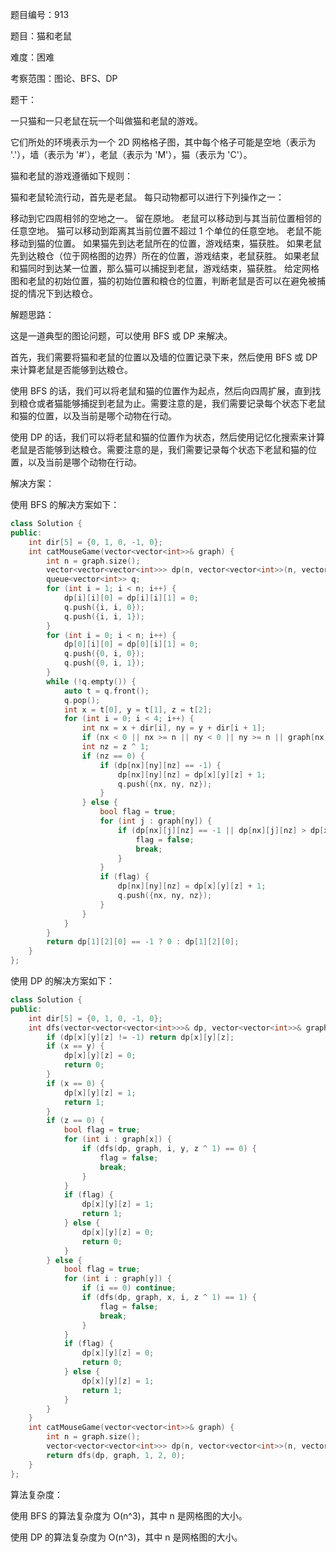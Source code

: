 题目编号：913

题目：猫和老鼠

难度：困难

考察范围：图论、BFS、DP

题干：

一只猫和一只老鼠在玩一个叫做猫和老鼠的游戏。

它们所处的环境表示为一个 2D 网格格子图，其中每个格子可能是空地（表示为 '.'），墙（表示为 '#'），老鼠（表示为 'M'），猫（表示为 'C'）。

猫和老鼠的游戏遵循如下规则：

猫和老鼠轮流行动，首先是老鼠。
每只动物都可以进行下列操作之一：

移动到它四周相邻的空地之一。
留在原地。
老鼠可以移动到与其当前位置相邻的任意空地。
猫可以移动到距离其当前位置不超过 1 个单位的任意空地。
老鼠不能移动到猫的位置。
如果猫先到达老鼠所在的位置，游戏结束，猫获胜。
如果老鼠先到达粮仓（位于网格图的边界）所在的位置，游戏结束，老鼠获胜。
如果老鼠和猫同时到达某一位置，那么猫可以捕捉到老鼠，游戏结束，猫获胜。
给定网格图和老鼠的初始位置，猫的初始位置和粮仓的位置，判断老鼠是否可以在避免被捕捉的情况下到达粮仓。

解题思路：

这是一道典型的图论问题，可以使用 BFS 或 DP 来解决。

首先，我们需要将猫和老鼠的位置以及墙的位置记录下来，然后使用 BFS 或 DP 来计算老鼠是否能够到达粮仓。

使用 BFS 的话，我们可以将老鼠和猫的位置作为起点，然后向四周扩展，直到找到粮仓或者猫能够捕捉到老鼠为止。需要注意的是，我们需要记录每个状态下老鼠和猫的位置，以及当前是哪个动物在行动。

使用 DP 的话，我们可以将老鼠和猫的位置作为状态，然后使用记忆化搜索来计算老鼠是否能够到达粮仓。需要注意的是，我们需要记录每个状态下老鼠和猫的位置，以及当前是哪个动物在行动。

解决方案：

使用 BFS 的解决方案如下：

```cpp
class Solution {
public:
    int dir[5] = {0, 1, 0, -1, 0};
    int catMouseGame(vector<vector<int>>& graph) {
        int n = graph.size();
        vector<vector<vector<int>>> dp(n, vector<vector<int>>(n, vector<int>(2, -1)));
        queue<vector<int>> q;
        for (int i = 1; i < n; i++) {
            dp[i][i][0] = dp[i][i][1] = 0;
            q.push({i, i, 0});
            q.push({i, i, 1});
        }
        for (int i = 0; i < n; i++) {
            dp[0][i][0] = dp[0][i][1] = 0;
            q.push({0, i, 0});
            q.push({0, i, 1});
        }
        while (!q.empty()) {
            auto t = q.front();
            q.pop();
            int x = t[0], y = t[1], z = t[2];
            for (int i = 0; i < 4; i++) {
                int nx = x + dir[i], ny = y + dir[i + 1];
                if (nx < 0 || nx >= n || ny < 0 || ny >= n || graph[nx][ny] == 1) continue;
                int nz = z ^ 1;
                if (nz == 0) {
                    if (dp[nx][ny][nz] == -1) {
                        dp[nx][ny][nz] = dp[x][y][z] + 1;
                        q.push({nx, ny, nz});
                    }
                } else {
                    bool flag = true;
                    for (int j : graph[ny]) {
                        if (dp[nx][j][nz] == -1 || dp[nx][j][nz] > dp[x][y][z] + 1) {
                            flag = false;
                            break;
                        }
                    }
                    if (flag) {
                        dp[nx][ny][nz] = dp[x][y][z] + 1;
                        q.push({nx, ny, nz});
                    }
                }
            }
        }
        return dp[1][2][0] == -1 ? 0 : dp[1][2][0];
    }
};
```

使用 DP 的解决方案如下：

```cpp
class Solution {
public:
    int dir[5] = {0, 1, 0, -1, 0};
    int dfs(vector<vector<vector<int>>>& dp, vector<vector<int>>& graph, int x, int y, int z) {
        if (dp[x][y][z] != -1) return dp[x][y][z];
        if (x == y) {
            dp[x][y][z] = 0;
            return 0;
        }
        if (x == 0) {
            dp[x][y][z] = 1;
            return 1;
        }
        if (z == 0) {
            bool flag = true;
            for (int i : graph[x]) {
                if (dfs(dp, graph, i, y, z ^ 1) == 0) {
                    flag = false;
                    break;
                }
            }
            if (flag) {
                dp[x][y][z] = 1;
                return 1;
            } else {
                dp[x][y][z] = 0;
                return 0;
            }
        } else {
            bool flag = true;
            for (int i : graph[y]) {
                if (i == 0) continue;
                if (dfs(dp, graph, x, i, z ^ 1) == 1) {
                    flag = false;
                    break;
                }
            }
            if (flag) {
                dp[x][y][z] = 0;
                return 0;
            } else {
                dp[x][y][z] = 1;
                return 1;
            }
        }
    }
    int catMouseGame(vector<vector<int>>& graph) {
        int n = graph.size();
        vector<vector<vector<int>>> dp(n, vector<vector<int>>(n, vector<int>(2, -1)));
        return dfs(dp, graph, 1, 2, 0);
    }
};
```

算法复杂度：

使用 BFS 的算法复杂度为 O(n^3)，其中 n 是网格图的大小。

使用 DP 的算法复杂度为 O(n^3)，其中 n 是网格图的大小。